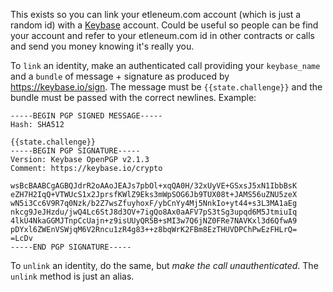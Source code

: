 This exists so you can link your etleneum.com account (which is just a random id) with a [Keybase](https://keybase.io) account. Could be useful so people can be find your account and refer to your etleneum.com id in other contracts or calls and send you money knowing it's really you.

To `link` an identity, make an authenticated call providing your `keybase_name` and a `bundle` of message + signature as produced by https://keybase.io/sign. The message must be `{{state.challenge}}` and the bundle must be passed with the correct newlines. Example:

```
-----BEGIN PGP SIGNED MESSAGE-----
Hash: SHA512

{{state.challenge}}
-----BEGIN PGP SIGNATURE-----
Version: Keybase OpenPGP v2.1.3
Comment: https://keybase.io/crypto

wsBcBAABCgAGBQJdrR2oAAoJEAJs7pbOl+xqQA0H/32xUyVE+GSxsJ5xN1IbbBsK
eZH7H2IqQ+VTWUcS1x2JprsfKWlZ9Eks3mWpSOG6Jb9TUX08t+JAMS56uZNU5zeX
wN5i3Cc6V9R7q0Nzk/b2Z7wsZfuyhoxF/ybCnYy4Mj5NnkIo+yt44+s3L3MA1aEg
nkcg9JeJHzdu/jwQ4Lc6StJ8d3OV+7igQo8Ax0aAFV7pS3tSg3upqd6M5JtmiuIq
4lkU4NkaGGMJTnpCcUajn+z9isUUyQR5B+sMI3w7Q6jNZ0FRe7NAVKxl3d6QfwA9
pDYxl6ZWEnVSWjqM6V2Rncu1zR4g83++z8bqWrK2FBm8EzTHUVDPChPwEzFHLrQ=
=LcDv
-----END PGP SIGNATURE-----
```

To `unlink` an identity, do the same, but _make the call unauthenticated_. The `unlink` method is just an alias.